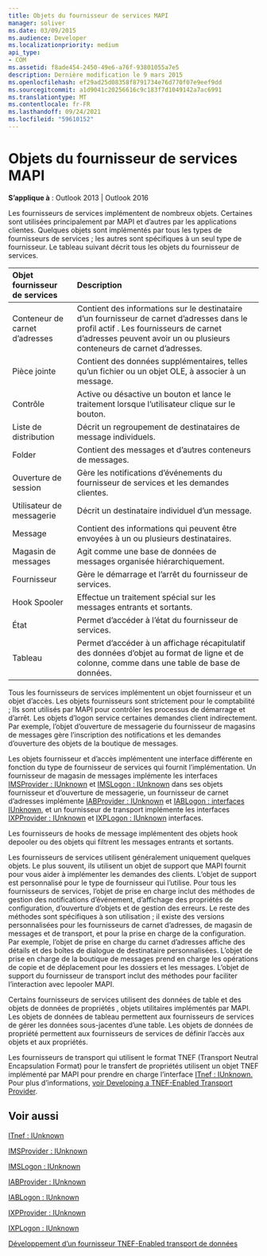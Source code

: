 ```yaml
---
title: Objets du fournisseur de services MAPI
manager: soliver
ms.date: 03/09/2015
ms.audience: Developer
ms.localizationpriority: medium
api_type:
- COM
ms.assetid: f8ade454-2450-49e6-a76f-93801055a7e5
description: Dernière modification le 9 mars 2015
ms.openlocfilehash: ef29ad25d08358f8791734e76d770f07e9eef9dd
ms.sourcegitcommit: a1d9041c20256616c9c183f7d1049142a7ac6991
ms.translationtype: MT
ms.contentlocale: fr-FR
ms.lasthandoff: 09/24/2021
ms.locfileid: "59610152"
---
```

# <a name="mapi-service-provider-objects"></a>Objets du fournisseur de services MAPI

  
  
**S’applique à** : Outlook 2013 | Outlook 2016 
  
Les fournisseurs de services implémentent de nombreux objets. Certaines sont utilisées principalement par MAPI et d’autres par les applications clientes. Quelques objets sont implémentés par tous les types de fournisseurs de services ; les autres sont spécifiques à un seul type de fournisseur. Le tableau suivant décrit tous les objets du fournisseur de services.
  
|**Objet fournisseur de services**|**Description**|
|:-----|:-----|
|Conteneur de carnet d’adresses  <br/> |Contient des informations sur le destinataire d’un fournisseur de carnet d’adresses dans le profil actif . Les fournisseurs de carnet d’adresses peuvent avoir un ou plusieurs conteneurs de carnet d’adresses.  <br/> |
|Pièce jointe  <br/> |Contient des données supplémentaires, telles qu’un fichier ou un objet OLE, à associer à un message.  <br/> |
|Contrôle  <br/> |Active ou désactive un bouton et lance le traitement lorsque l’utilisateur clique sur le bouton.  <br/> |
|Liste de distribution  <br/> |Décrit un regroupement de destinataires de message individuels.  <br/> |
|Folder  <br/> |Contient des messages et d’autres conteneurs de messages.  <br/> |
|Ouverture de session  <br/> |Gère les notifications d’événements du fournisseur de services et les demandes clientes.  <br/> |
|Utilisateur de messagerie  <br/> |Décrit un destinataire individuel d’un message.  <br/> |
|Message  <br/> |Contient des informations qui peuvent être envoyées à un ou plusieurs destinataires.  <br/> |
|Magasin de messages  <br/> |Agit comme une base de données de messages organisée hiérarchiquement.  <br/> |
|Fournisseur  <br/> |Gère le démarrage et l’arrêt du fournisseur de services.  <br/> |
|Hook Spooler  <br/> |Effectue un traitement spécial sur les messages entrants et sortants.  <br/> |
|État  <br/> |Permet d’accéder à l’état du fournisseur de services.  <br/> |
|Tableau  <br/> |Permet d’accéder à un affichage récapitulatif des données d’objet au format de ligne et de colonne, comme dans une table de base de données.  <br/> |
   
Tous les fournisseurs de services implémentent un objet fournisseur et un objet d’accès. Les objets fournisseurs sont strictement pour le comptabilité ; Ils sont utilisés par MAPI pour contrôler les processus de démarrage et d’arrêt. Les objets d’logon service certaines demandes client indirectement. Par exemple, l’objet d’ouverture de messagerie du fournisseur de magasins de messages gère l’inscription des notifications et les demandes d’ouverture des objets de la boutique de messages. 
  
Les objets fournisseur et d’accès implémentent une interface différente en fonction du type de fournisseur de services qui fournit l’implémentation. Un fournisseur de magasin de messages implémente les interfaces [IMSProvider : IUnknown](imsprovideriunknown.md) et [IMSLogon : IUnknown](imslogoniunknown.md) dans ses objets fournisseur et d’ouverture de messagerie, un fournisseur de carnet d’adresses implémente [IABProvider : IUnknown](iabprovideriunknown.md) et [IABLogon : interfaces IUnknown,](iablogoniunknown.md) et un fournisseur de transport implémente les interfaces [IXPProvider : IUnknown](ixpprovideriunknown.md) et [IXPLogon : IUnknown](ixplogoniunknown.md) interfaces. 
  
Les fournisseurs de hooks de message implémentent des objets hook depooler ou des objets qui filtrent les messages entrants et sortants.
  
Les fournisseurs de services utilisent généralement uniquement quelques objets. Le plus souvent, ils utilisent un objet de support que MAPI fournit pour vous aider à implémenter les demandes des clients. L’objet de support est personnalisé pour le type de fournisseur qui l’utilise. Pour tous les fournisseurs de services, l’objet de prise en charge inclut des méthodes de gestion des notifications d’événement, d’affichage des propriétés de configuration, d’ouverture d’objets et de gestion des erreurs. Le reste des méthodes sont spécifiques à son utilisation ; il existe des versions personnalisées pour les fournisseurs de carnet d’adresses, de magasin de messages et de transport, et pour la prise en charge de la configuration. Par exemple, l’objet de prise en charge du carnet d’adresses affiche des détails et des boîtes de dialogue de destinataire personnalisées. L’objet de prise en charge de la boutique de messages prend en charge les opérations de copie et de déplacement pour les dossiers et les messages. L’objet de support du fournisseur de transport inclut des méthodes pour faciliter l’interaction avec lepooler MAPI. 
  
Certains fournisseurs de services utilisent des données de table et des objets de données de propriétés , objets utilitaires implémentés par MAPI. Les objets de données de tableau permettent aux fournisseurs de services de gérer les données sous-jacentes d’une table. Les objets de données de propriété permettent aux fournisseurs de services de définir l’accès aux objets et aux propriétés. 
  
Les fournisseurs de transport qui utilisent le format TNEF (Transport Neutral Encapsulation Format) pour le transfert de propriétés utilisent un objet TNEF implémenté par MAPI pour prendre en charge l’interface [ITnef : IUnknown.](itnefiunknown.md) Pour plus d’informations, [voir Developing a TNEF-Enabled Transport Provider](developing-a-tnef-enabled-transport-provider.md). 
  
## <a name="see-also"></a>Voir aussi



[ITnef : IUnknown](itnefiunknown.md)
  
[IMSProvider : IUnknown](imsprovideriunknown.md)
  
[IMSLogon : IUnknown](imslogoniunknown.md)
  
[IABProvider : IUnknown](iabprovideriunknown.md)
  
[IABLogon : IUnknown](iablogoniunknown.md)
  
[IXPProvider : IUnknown](ixpprovideriunknown.md)
  
[IXPLogon : IUnknown](ixplogoniunknown.md)


[Développement d’un fournisseur TNEF-Enabled transport de données](developing-a-tnef-enabled-transport-provider.md)

